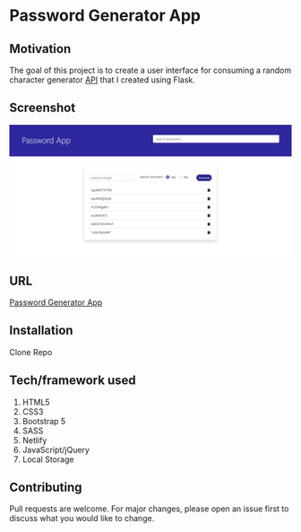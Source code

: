 # Password Generator App

## Motivation

The goal of this project is to create a user interface for consuming a random character generator [API](https://fierce-anchorage-76525.herokuapp.com) that I created using Flask.

## Screenshot

[![Password Generator App](img/pgen.PNG "Password Generator App")]()

## URL

[Password Generator App](https://suspicious-galileo-c6e204.netlify.app/)

## Installation

Clone Repo

## Tech/framework used

1. HTML5
2. CSS3
3. Bootstrap 5
4. SASS
5. Netlify
6. JavaScript/jQuery
7. Local Storage

## Contributing

Pull requests are welcome. For major changes, please open an issue first to discuss what you would like to change.
